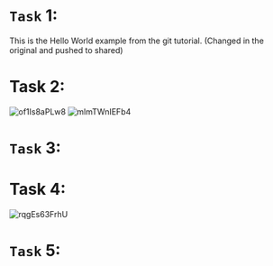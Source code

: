 # `Task` 1:
This is the Hello World example from the git tutorial.
(Changed in the original and pushed to shared)
# Task 2:
![of1Is8aPLw8](https://github.com/Viki-Admin/hello/assets/121045951/c5007790-203b-4aac-97e4-b365f07c0c12)
![mlmTWnIEFb4](https://github.com/Viki-Admin/hello/assets/121045951/1a4e7af8-8af3-44e7-8e48-954752451358)
# `Task` 3:
# Task 4:
![rqgEs63FrhU](https://github.com/Viki-Admin/Practice-work/assets/121045951/96725903-d4bb-4c89-9b59-e7e2c6c94400)
# `Task` 5:

